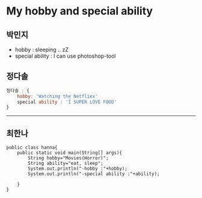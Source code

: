 # My hobby and special ability
## 박민지
- hobby : sleeping .. zZ
- special ability : I can use photoshop-tool

## 정다솔
```javascript
정다솔 : {
	hobby: 'Watching the Netfliex'
	special ability : 'I SUPER LOVE FOOD'
}
```
* * *

## 최한나
```
public class hanna{
	public static void main(String[] args){
		String hobby="Movies(Horror)";
		String ability="eat, sleep";
		System.out.println("-hobby :"+hobby);
		System.out.println("-special ability :"+ability);

	}
}
```
